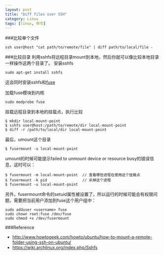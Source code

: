 ```yaml
---
layout: post
title: "Diff files over SSH"
category: Linux
tags: [linux, 命令]
---
```


###比较单个文件

    ssh user@host "cat path/to/remote/file" | diff path/to/local/file -

###比较目录
利用sshfs将远程目录mount到本地，然后你就可以像比较本地目录一样操作这两个目录了。
安装sshfs

    sudo apt-get install sshfs

这会同时安装sshfs和[fuse](http://en.wikipedia.org/wiki/Filesystem_in_Userspace)

加载fuse模块到内核

    sudo modprobe fuse

挂载远程目录到本地的挂载点，执行比较

    $ mkdir local-mount-point
    $ sshfs user@host:/path/to/remote/dir local-mount-point
    $ diff -r /path/to/local/dir local-mount-point

最后，umount这个目录

    $ fusermount -u local-mount-point

umount的时候可能提示failed to unmount device or resource busy的错误信息，这时可以：

    $ fusermount -m local-mount-point  // 查看哪些进程在使用这个挂载点
    $ fusermount -k pid                // 杀掉这个进程
    $ fusermount -u local-mount-point

另外，fusermount命令的setuid属性被设置了，所以运行的时候可能会有权限问题，需要把当前用户添加到fuse这个用户组中：

    sudo adduser <username> fuse
    sudo chown root:fuse /dev/fuse
    sudo chmod +x /dev/fusermount

###Reference
* <http://www.howtogeek.com/howto/ubuntu/how-to-mount-a-remote-folder-using-ssh-on-ubuntu/>
* <https://wiki.archlinux.org/index.php/Sshfs>
